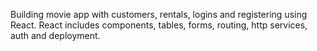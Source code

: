 Building movie app with customers, rentals, logins and registering using React.
React includes components, tables, forms, routing, http services, auth and deployment.
